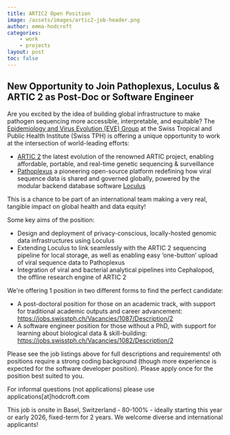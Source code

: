 ```yaml
---
title: ARTIC2 Open Position
image: /assets/images/artic2-job-header.png
author: emma-hodcroft
categories: 
    - work
    - projects
layout: post
toc: false
---
```

## New Opportunity to Join Pathoplexus, Loculus & ARTIC 2 as Post-Doc or Software Engineer

Are you excited by the idea of building global infrastructure to make pathogen sequencing more accessible, interpretable, and equitable? The [Epidemiology and Virus Evolution (EVE) Group](https://www.swisstph.ch/en/about/mpi/epidemiology-and-viral-evolution) at the Swiss Tropical and Public Health Institute (Swiss TPH) is offering a unique opportunity to work at the intersection of world-leading efforts:

- [ARTIC 2](https://artic.network/) the latest evolution of the renowned ARTIC project, enabling affordable, portable, and real-time genetic sequencing & surveillance
- [Pathoplexus](https://pathoplexus.org/) a pioneering open-source platform redefining how viral sequence data is shared and governed globally, powered by the modular backend database software [Loculus](https://loculus.org/)

This is a chance to be part of an international team making a very real, tangible impact on global health and data equity!

Some key aims of the position:
- Design and deployment of privacy-conscious, locally-hosted genomic data infrastructures using Loculus
- Extending Loculus to link seamlessly with the ARTIC 2 sequencing pipeline for local storage, as well as enabling easy ‘one-button’ upload of viral sequence data to Pathoplexus
- Integration of viral and bacterial analytical pipelines into Cephalopod, the offline research engine of ARTIC 2

We're offering 1 position in two different forms to find the perfect candidate:
- A post-doctoral position for those on an academic track, with support for traditional academic outputs and career advancement: https://jobs.swisstph.ch/Vacancies/1087/Description/2
- A software engineer position for those without a PhD, with support for learning about biological data & skill-building: https://jobs.swisstph.ch/Vacancies/1082/Description/2

Please see the job listings above for full descriptions and requirements! 
oth positions require a strong coding background (though more experience is expected for the software developer position). Please apply once for the position best suited to you. 

For informal questions (not applications) please use applications[at]hodcroft.com

This job is onsite in Basel, Switzerland - 80-100% - ideally starting this year or early 2026, fixed-term for 2 years. 
We welcome diverse and international applicants!
